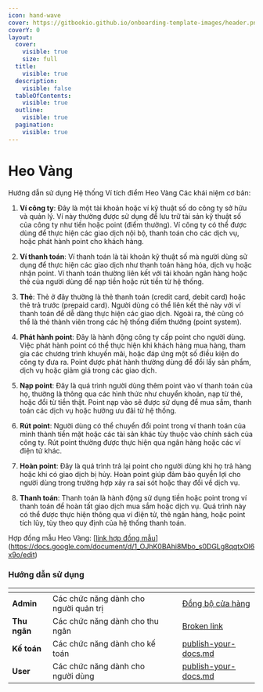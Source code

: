 ```yaml
---
icon: hand-wave
cover: https://gitbookio.github.io/onboarding-template-images/header.png
coverY: 0
layout:
  cover:
    visible: true
    size: full
  title:
    visible: true
  description:
    visible: false
  tableOfContents:
    visible: true
  outline:
    visible: true
  pagination:
    visible: true
---
```


# Heo Vàng

Hướng dẫn sử dụng Hệ thống Ví tích điểm Heo Vàng
Các khái niệm cơ bản:

1.  **Ví công ty**: Đây là một tài khoản hoặc ví kỹ thuật số do công ty sở hữu và quản lý. Ví này thường được sử dụng để lưu trữ tài sản kỹ thuật số của công ty như tiền hoặc point (điểm thưởng). Ví công ty có thể được dùng để thực hiện các giao dịch nội bộ, thanh toán cho các dịch vụ, hoặc phát hành point cho khách hàng.

2.  **Ví thanh toán**: Ví thanh toán là tài khoản kỹ thuật số mà người dùng sử dụng để thực hiện các giao dịch như thanh toán hàng hóa, dịch vụ hoặc nhận point. Ví thanh toán thường liên kết với tài khoản ngân hàng hoặc thẻ của người dùng để nạp tiền hoặc rút tiền từ hệ thống.

3. **Thẻ**: Thẻ ở đây thường là thẻ thanh toán (credit card, debit card) hoặc thẻ trả trước (prepaid card). Người dùng có thể liên kết thẻ này với ví thanh toán để dễ dàng thực hiện các giao dịch. Ngoài ra, thẻ cũng có thể là thẻ thành viên trong các hệ thống điểm thưởng (point system).

4. **Phát hành point**: Đây là hành động công ty cấp point cho người dùng. Việc phát hành point có thể thực hiện khi khách hàng mua hàng, tham gia các chương trình khuyến mãi, hoặc đáp ứng một số điều kiện do công ty đưa ra. Point được phát hành thường dùng để đổi lấy sản phẩm, dịch vụ hoặc giảm giá trong các giao dịch.

5. **Nạp point**: Đây là quá trình người dùng thêm point vào ví thanh toán của họ, thường là thông qua các hình thức như chuyển khoản, nạp từ thẻ, hoặc đổi từ tiền thật. Point nạp vào sẽ được sử dụng để mua sắm, thanh toán các dịch vụ hoặc hưởng ưu đãi từ hệ thống.

6. **Rút point**: Người dùng có thể chuyển đổi point trong ví thanh toán của mình thành tiền mặt hoặc các tài sản khác tùy thuộc vào chính sách của công ty. Rút point thường được thực hiện qua ngân hàng hoặc các ví điện tử khác.

7. **Hoàn point**: Đây là quá trình trả lại point cho người dùng khi họ trả hàng hoặc khi có giao dịch bị hủy. Hoàn point giúp đảm bảo quyền lợi cho người dùng trong trường hợp xảy ra sai sót hoặc thay đổi về dịch vụ.

8. **Thanh toán**: Thanh toán là hành động sử dụng tiền hoặc point trong ví thanh toán để hoàn tất giao dịch mua sắm hoặc dịch vụ. Quá trình này có thể được thực hiện thông qua ví điện tử, thẻ ngân hàng, hoặc point tích lũy, tùy theo quy định của hệ thống thanh toán.

Hợp đồng mẫu Heo Vàng: [[link hợp đồng mẫu](https://docs.google.com/document/d/1_OJhK0BAhi8Mbo_s0DGLg8qqtxOl6x9o/edit)](https://docs.google.com/document/d/1_OJhK0BAhi8Mbo_s0DGLg8qqtxOl6x9o/edit)

### Hướng dẫn sử dụng

<table data-view="cards"><thead><tr><th></th><th></th><th data-hidden data-card-cover data-type="files"></th><th data-hidden></th><th data-hidden data-card-target data-type="content-ref"></th></tr></thead><tbody><tr><td><strong>Admin</strong></td><td>Các chức năng dành cho người quản trị</td><td></td><td></td><td><a href="admin/dongbocuahang.md">Đồng bộ cửa hàng</a></td></tr><tr><td><strong>Thu ngân</strong></td><td>Các chức năng dành cho thu ngân</td><td></td><td></td><td><a href="cashier/baocaogd.md">Broken link</a></td></tr><tr><td><strong>Kế toán</strong></td><td>Các chức năng dành cho kế toán</td><td></td><td></td><td><a href="accountant">publish-your-docs.md</a></td></tr><tr><td><strong>User</strong></td><td>Các chức năng dành cho người dùng</td><td></td><td></td><td><a href="user/dangky.md">publish-your-docs.md</a></td></tr></tbody></table>

